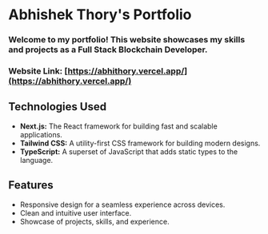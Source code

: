 # Abhishek Thory's Portfolio

### Welcome to my portfolio! This website showcases my skills and projects as a Full Stack Blockchain Developer.

### Website Link: [https://abhithory.vercel.app/](https://abhithory.vercel.app/)

## Technologies Used

- **Next.js:** The React framework for building fast and scalable applications.
- **Tailwind CSS:** A utility-first CSS framework for building modern designs.
- **TypeScript:** A superset of JavaScript that adds static types to the language.

## Features

- Responsive design for a seamless experience across devices.
- Clean and intuitive user interface.
- Showcase of projects, skills, and experience.
